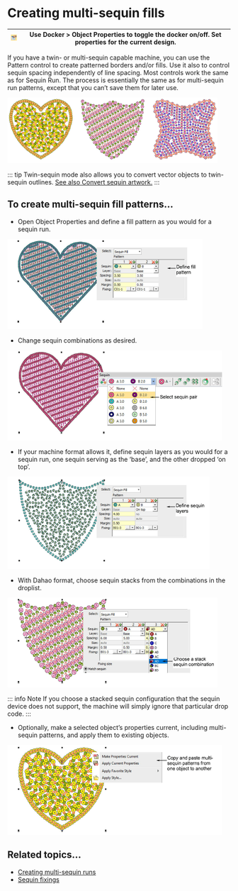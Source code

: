 # Creating multi-sequin fills

| ![ObjectProperties.png](assets/ObjectProperties.png) | Use Docker > Object Properties to toggle the docker on/off. Set properties for the current design. |
| ---------------------------------------------------- | -------------------------------------------------------------------------------------------------- |

If you have a twin- or multi-sequin capable machine, you can use the Pattern control to create patterned borders and/or fills. Use it also to control sequin spacing independently of line spacing. Most controls work the same as for Sequin Run. The process is essentially the same as for multi-sequin run patterns, except that you can’t save them for later use.

![MultiSequinFillPatterns.png](assets/MultiSequinFillPatterns.png)

::: tip
Twin-sequin mode also allows you to convert vector objects to twin-sequin outlines. [See also Convert sequin artwork.](Convert_sequin_artwork)
:::

## To create multi-sequin fill patterns...

- Open Object Properties and define a fill pattern as you would for a sequin run.

![MultiSequinFillPattern-1.png](assets/MultiSequinFillPattern-1.png)

- Change sequin combinations as desired.

![sequin_advanced00052.png](assets/sequin_advanced00052.png)

- If your machine format allows it, define sequin layers as you would for a sequin run, one sequin serving as the ‘base’, and the other dropped ‘on top’.

![MultiSequinFillPattern-3.png](assets/MultiSequinFillPattern-3.png)

- With Dahao format, choose sequin stacks from the combinations in the droplist.

![MultiSequinFillPattern-4.png](assets/MultiSequinFillPattern-4.png)

::: info Note
If you choose a stacked sequin configuration that the sequin device does not support, the machine will simply ignore that particular drop code.
:::

- Optionally, make a selected object’s properties current, including multi-sequin patterns, and apply them to existing objects.

![MultiSequinFillPattern-5.png](assets/MultiSequinFillPattern-5.png)

## Related topics...

- [Creating multi-sequin runs](../sequin_basics/Creating_multi-sequin_runs)
- [Sequin fixings](../sequin_basics/Sequin_fixings)
